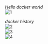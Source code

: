 *Hello docker world*  
![1](https://github.com/user-attachments/assets/8f9be7b4-05e7-4758-9706-7492792b6daf)  
  
*docker history*   
![2](https://github.com/user-attachments/assets/7f45fc7b-c81c-4ac6-b197-5ec3e1f0d1d4)  
![3](https://github.com/user-attachments/assets/90109c76-1027-4f95-8c64-c969b2ee4a9d)  
![4](https://github.com/user-attachments/assets/d8092a13-f821-48fc-84ef-cb2604543b04)
